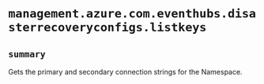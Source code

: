 # `management.azure.com.eventhubs.disasterrecoveryconfigs.listkeys`

## `summary`
Gets the primary and secondary connection strings for the Namespace.


